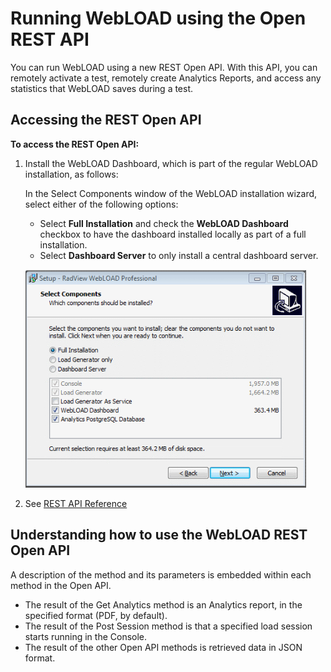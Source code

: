 ﻿# Running WebLOAD using the Open REST API

You can run WebLOAD using a new REST Open API. With this API, you can remotely activate a test, remotely create Analytics Reports, and access any statistics that WebLOAD saves during a test.



## Accessing the REST Open API

**To access the REST Open API:**

1. Install the WebLOAD Dashboard, which is part of the regular WebLOAD installation, as follows:

   In the Select Components window of the WebLOAD installation wizard, select either of the following options:

   - Select **Full Installation** and check the **WebLOAD Dashboard** checkbox to have the dashboard installed locally as part of a full installation.
   - Select **Dashboard Server** to only install a central dashboard server.

   ![Web Dashboard Installation Options](../images/automation_users_guide_044.png)

   

2. See [REST API Reference](../dashboard/appendix_b.md)


## Understanding how to use the WebLOAD REST Open API
A description of the method and its parameters is embedded within each method in the Open API.

- The result of the Get Analytics method is an Analytics report, in the specified format (PDF, by default).
- The result of the Post Session method is that a specified load session starts running in the Console.
- The result of the other Open API methods is retrieved data in JSON format.




